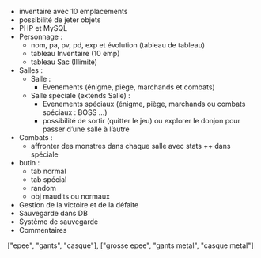 - inventaire avec 10 emplacements
- possibilité de jeter objets
- PHP et MySQL
- Personnage :
	- nom, pa, pv, pd, exp et évolution (tableau de tableau)
	- tableau Inventaire (10 emp)
	- tableau Sac (Illimité)
- Salles :
    - Salle : 
        - Evenements (énigme, piège, marchands et combats)
    - Salle spéciale (extends Salle) :
        - Evenements spéciaux (énigme, piège, marchands ou combats spéciaux : BOSS …)
        - possibilité de sortir (quitter le jeu) ou explorer le donjon pour passer d’une salle à l’autre
- Combats :
	- affronter des monstres dans chaque salle avec stats ++ dans spéciale
- butin :
	- tab normal 
	- tab spécial
	- random
	- obj maudits ou normaux
- Gestion de la victoire et de la défaite
- Sauvegarde dans DB
- Système de sauvegarde
- Commentaires

["epee", "gants", "casque"], ["grosse epee", "gants metal", "casque metal"]